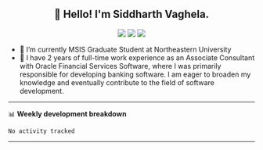 <h2 align="center">👋 Hello! I'm Siddharth Vaghela.</h2>
<p align="center">
<a href="https://www.linkedin.com/in/siddharth-vaghela/"><img src="https://img.shields.io/badge/LinkedIn-0077B5?style=for-the-badge&logo=linkedin&logoColor=white" /></a>
<a href="mailto:vaghelasiddharth90@gmail.com"><img src="https://img.shields.io/badge/Gmail-D14836?style=for-the-badge&logo=gmail&logoColor=white" /></a>
<a href="https://www.instagram.com/siddharthvaghela_/"><img src="https://img.shields.io/badge/Instagram-E4405F?style=for-the-badge&logo=instagram&logoColor=white" /></a>
</p>


- 🔭 I’m currently MSIS Graduate Student at Northeastern University
- 🌱 I have 2 years of full-time work experience as an Associate Consultant with Oracle Financial Services Software, where I was primarily responsible for developing banking software.
I am eager to broaden my knowledge and eventually contribute to the field of software development. 

-------



📊 **Weekly development breakdown**
<!--START_SECTION:waka-->

```text
No activity tracked
```

<!--END_SECTION:waka-->

-------
